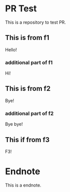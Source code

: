 # PR Test

This is a repository to test PR.

## This is from f1

Hello!

### additional part of f1

Hi!

## This is from f2

Bye!

### additional part of f2

Bye bye!

## This if from f3

F3!

# Endnote

This is a endnote.
